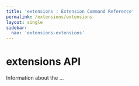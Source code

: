 ```yaml
---
title: 'extensions : Extension Command Reference'
permalink: /extensions/extensions
layout: single
sidebar:
  nav: 'extensions-extensions'
---
```


# extensions API

Information about the ...

